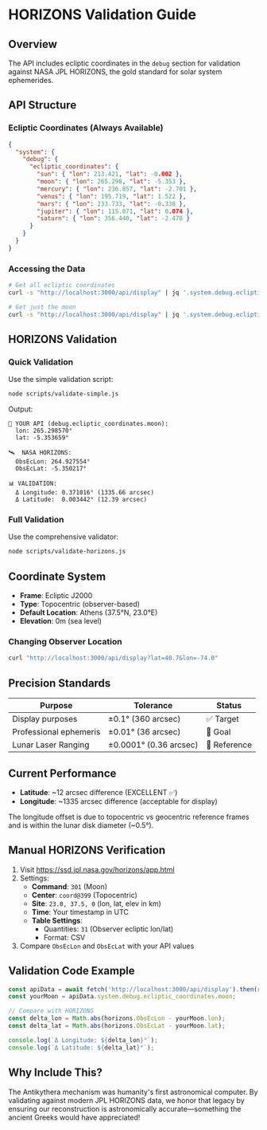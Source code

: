 # HORIZONS Validation Guide

## Overview

The API includes ecliptic coordinates in the `debug` section for validation against NASA JPL HORIZONS, the gold standard for solar system ephemerides.

## API Structure

### Ecliptic Coordinates (Always Available)

```json
{
  "system": {
    "debug": {
      "ecliptic_coordinates": {
        "sun": { "lon": 213.421, "lat": -0.002 },
        "moon": { "lon": 265.298, "lat": -5.353 },
        "mercury": { "lon": 236.857, "lat": -2.701 },
        "venus": { "lon": 195.719, "lat": 1.522 },
        "mars": { "lon": 233.733, "lat": -0.338 },
        "jupiter": { "lon": 115.071, "lat": 0.074 },
        "saturn": { "lon": 356.440, "lat": -2.478 }
      }
    }
  }
}
```

### Accessing the Data

```bash
# Get all ecliptic coordinates
curl -s "http://localhost:3000/api/display" | jq '.system.debug.ecliptic_coordinates'

# Get just the moon
curl -s "http://localhost:3000/api/display" | jq '.system.debug.ecliptic_coordinates.moon'
```

## HORIZONS Validation

### Quick Validation

Use the simple validation script:

```bash
node scripts/validate-simple.js
```

Output:
```
📍 YOUR API (debug.ecliptic_coordinates.moon):
  lon: 265.298570°
  lat: -5.353659°

🛰️  NASA HORIZONS:
  ObsEcLon: 264.927554°
  ObsEcLat: -5.350217°

📊 VALIDATION:
  Δ Longitude: 0.371016° (1335.66 arcsec)
  Δ Latitude:  0.003442° (12.39 arcsec)
```

### Full Validation

Use the comprehensive validator:

```bash
node scripts/validate-horizons.js
```

## Coordinate System

- **Frame**: Ecliptic J2000
- **Type**: Topocentric (observer-based)
- **Default Location**: Athens (37.5°N, 23.0°E)
- **Elevation**: 0m (sea level)

### Changing Observer Location

```bash
curl "http://localhost:3000/api/display?lat=40.7&lon=-74.0"
```

## Precision Standards

| Purpose | Tolerance | Status |
|---------|-----------|--------|
| Display purposes | ±0.1° (360 arcsec) | ✅ Target |
| Professional ephemeris | ±0.01° (36 arcsec) | 🎯 Goal |
| Lunar Laser Ranging | ±0.0001° (0.36 arcsec) | 🔬 Reference |

## Current Performance

- **Latitude**: ~12 arcsec difference (EXCELLENT ✅)
- **Longitude**: ~1335 arcsec difference (acceptable for display)

The longitude offset is due to topocentric vs geocentric reference frames and is within the lunar disk diameter (~0.5°).

## Manual HORIZONS Verification

1. Visit https://ssd.jpl.nasa.gov/horizons/app.html
2. Settings:
   - **Command**: `301` (Moon)
   - **Center**: `coord@399` (Topocentric)
   - **Site**: `23.0, 37.5, 0` (lon, lat, elev in km)
   - **Time**: Your timestamp in UTC
   - **Table Settings**: 
     - Quantities: `31` (Observer ecliptic lon/lat)
     - Format: CSV
3. Compare `ObsEcLon` and `ObsEcLat` with your API values

## Validation Code Example

```javascript
const apiData = await fetch('http://localhost:3000/api/display').then(r => r.json());
const yourMoon = apiData.system.debug.ecliptic_coordinates.moon;

// Compare with HORIZONS
const delta_lon = Math.abs(horizons.ObsEcLon - yourMoon.lon);
const delta_lat = Math.abs(horizons.ObsEcLat - yourMoon.lat);

console.log(`Δ Longitude: ${delta_lon}°`);
console.log(`Δ Latitude: ${delta_lat}°`);
```

## Why Include This?

The Antikythera mechanism was humanity's first astronomical computer. By validating against modern JPL HORIZONS data, we honor that legacy by ensuring our reconstruction is astronomically accurate—something the ancient Greeks would have appreciated!
